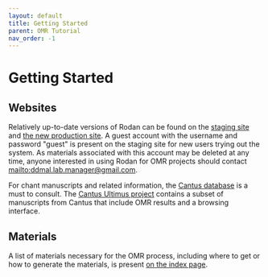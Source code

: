 ```yaml
---
layout: default
title: Getting Started
parent: OMR Tutorial
nav_order: -1
---
```


# Getting Started

## Websites

Relatively up-to-date versions of Rodan can be found on the [staging site](https://rodan-staging.simssa.ca)
and [the new production site](https://rodan2.simssa.ca). A guest account with the username and password
"guest" is present on the staging site for new users trying out the system. As materials associated with this account may be deleted at any time,
anyone interested in using Rodan for OMR projects should contact <mailto:ddmal.lab.manager@gmail.com>.

For chant manuscripts and related information, the [Cantus database](http://cantus.uwaterloo.ca/) is a must
to consult. The [Cantus Ultimus project](https://cantus.simssa.ca/) contains a subset of manuscripts from
Cantus that include OMR results and a browsing interface.

## Materials

A list of materials necessary for the OMR process, including where to get or how to generate the materials,
is present [on the index page]({{site.baseurl}}/index).
